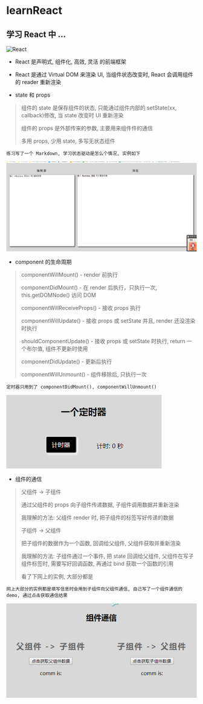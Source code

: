 # learnReact


## 学习 React 中 ...


![React](http://yiming465.com/wp-content/uploads/2016/09/9FF923C456668F2850BE562B46A84414.png)

- React 是声明式, 组件化, 高效, 灵活 的前端框架

- React 是通过 Virtual DOM 来渲染 UI, 当组件状态改变时, React 会调用组件的 reader 重新渲染

- state 和 props

> 组件的 state 是保存组件的状态, 只能通过组件内部的 setState(xx, callback)修改, 当 state 改变时 UI 重新渲染
>
> 组件的 props 是外部传来的参数, 主要用来组件件的通信
>
> 多用 props, 少用 state, 多写无状态组件

```
练习写了一个 Markdown, 学习状态驱动是怎么个情况, 实例如下
```

![screenshots](https://github.com/Crayoncyann/learnReact/blob/master/screenshots/md.gif)


- component 的生命周期

> componentWillMount() - render 前执行
>
> componentDidMount() - 在 render 后执行，只执行一次, this.getDOMNode() 访问 DOM
>
> componentWillReceiveProps() - 接收 props 执行
>
> componentWillUpdate() - 接收 props 或 setState 并且, render 还没渲染时执行
>
> shouldComponentUpdate() - 接收 props 或 setState 时执行, return 一个布尔值, 组件不更新时使用
>
> componentDidUpdate() - 更新后执行
>
> componentWillUnmount() - 组件移除后, 只执行一次

```
定时器只用到了 componentDidMount(), componentWillUnmount()
```

![定时器](https://github.com/Crayoncyann/learnReact/blob/master/screenshots/lifecycle.gif)


- 组件的通信

> 父组件 -> 子组件
>
> 通过父组件的 props 向子组件传递数据, 子组件调用数据并重新渲染
>
> 我理解的方法: 父组件 render 时, 把子组件的标签写好传递的数据
>
> 子组件 -> 父组件
>
> 把子组件的数据作为一个函数, 回调给父组件, 父组件获取并重新渲染
>
> 我理解的方法: 子组件通过一个事件, 把 state 回调给父组件, 父组件在写子组件标签时, 需要写好回调函数, 再通过 bind 获取一个函数的引用
>
> 看了下网上的实例, 大部分都是

```
网上大部分的实例都是填写信息时会用到子组件向父组件通信, 自己写了一个组件通信的 demo, 通过点击获取通信结果
```

![组件通信](https://github.com/Crayoncyann/learnReact/blob/master/screenshots/componpentComm.gif)
